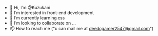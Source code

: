 - 👋 Hi, I’m @Kuzukani
- 👀 I’m interested in front-end development
- 🌱 I’m currently learning css
- 💞️ I’m looking to collaborate on ...
- 📫 How to reach me ("u can mail me at deedogamer2547@gmail.com")

<!---
Kuzukani/Kuzukani is a ✨ special ✨ repository because its `README.md` (this file) appears on your GitHub profile.
You can click the Preview link to take a look at your changes.
--->
